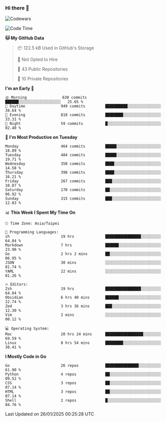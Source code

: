 ### Hi there 👋

![Codewars](https://www.codewars.com/users/omegaatt36/badges/small)

<!--START_SECTION:waka-->
![Code Time](http://img.shields.io/badge/Code%20Time-3%2C038%20hrs%2037%20mins-blue)

**🐱 My GitHub Data** 

> 📦 122.5 kB Used in GitHub's Storage 
 > 
> 🚫 Not Opted to Hire
 > 
> 📜 43 Public Repositories 
 > 
> 🔑 10 Private Repositories 
 > 
**I'm an Early 🐤** 

```text
🌞 Morning                630 commits         ██████░░░░░░░░░░░░░░░░░░░   25.65 % 
🌆 Daytime                949 commits         ██████████░░░░░░░░░░░░░░░   38.64 % 
🌃 Evening                818 commits         ████████░░░░░░░░░░░░░░░░░   33.31 % 
🌙 Night                  59 commits          █░░░░░░░░░░░░░░░░░░░░░░░░   02.40 % 
```
📅 **I'm Most Productive on Tuesday** 

```text
Monday                   464 commits         █████░░░░░░░░░░░░░░░░░░░░   18.89 % 
Tuesday                  484 commits         █████░░░░░░░░░░░░░░░░░░░░   19.71 % 
Wednesday                358 commits         ████░░░░░░░░░░░░░░░░░░░░░   14.58 % 
Thursday                 398 commits         ████░░░░░░░░░░░░░░░░░░░░░   16.21 % 
Friday                   267 commits         ███░░░░░░░░░░░░░░░░░░░░░░   10.87 % 
Saturday                 170 commits         ██░░░░░░░░░░░░░░░░░░░░░░░   06.92 % 
Sunday                   315 commits         ███░░░░░░░░░░░░░░░░░░░░░░   12.83 % 
```


📊 **This Week I Spent My Time On** 

```text
🕑︎ Time Zone: Asia/Taipei

💬 Programming Languages: 
sh                       19 hrs              ████████████████░░░░░░░░░   64.84 % 
Markdown                 7 hrs               ██████░░░░░░░░░░░░░░░░░░░   23.90 % 
Go                       2 hrs 2 mins        ██░░░░░░░░░░░░░░░░░░░░░░░   06.95 % 
JSON                     30 mins             ░░░░░░░░░░░░░░░░░░░░░░░░░   01.74 % 
YAML                     22 mins             ░░░░░░░░░░░░░░░░░░░░░░░░░   01.26 % 

🔥 Editors: 
Zsh                      19 hrs              ████████████████░░░░░░░░░   64.84 % 
Obsidian                 6 hrs 40 mins       ██████░░░░░░░░░░░░░░░░░░░   22.74 % 
Zed                      3 hrs 36 mins       ███░░░░░░░░░░░░░░░░░░░░░░   12.30 % 
Vim                      2 mins              ░░░░░░░░░░░░░░░░░░░░░░░░░   00.12 % 

💻 Operating System: 
Mac                      20 hrs 24 mins      █████████████████░░░░░░░░   69.59 % 
Linux                    8 hrs 54 mins       ████████░░░░░░░░░░░░░░░░░   30.41 % 
```

**I Mostly Code in Go** 

```text
Go                       26 repos            ███████████████░░░░░░░░░░   61.90 % 
Python                   4 repos             ██░░░░░░░░░░░░░░░░░░░░░░░   09.52 % 
CSS                      3 repos             ██░░░░░░░░░░░░░░░░░░░░░░░   07.14 % 
HTML                     3 repos             ██░░░░░░░░░░░░░░░░░░░░░░░   07.14 % 
Shell                    2 repos             █░░░░░░░░░░░░░░░░░░░░░░░░   04.76 % 
```




 Last Updated on 26/01/2025 00:25:28 UTC
<!--END_SECTION:waka-->

<!--
**omegaatt36/omegaatt36** is a ✨ _special_ ✨ repository because its `README.md` (this file) appears on your GitHub profile.

Here are some ideas to get you started:

- 🔭 I’m currently working on ...
- 🌱 I’m currently learning ...
- 👯 I’m looking to collaborate on ...
- 🤔 I’m looking for help with ...
- 💬 Ask me about ...
- 📫 How to reach me: ...
- 😄 Pronouns: ...
- ⚡ Fun fact: ...
-->
